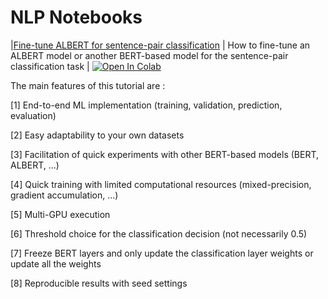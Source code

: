 # NLP Notebooks

|[Fine-tune ALBERT for sentence-pair classification](https://github.com/NadirEM/nlp-notebooks/blob/master/Fine_tune_ALBERT_sentence_pair_classification.ipynb) | How to fine-tune an ALBERT model or another BERT-based model for the sentence-pair classification task | [![Open In Colab](https://colab.research.google.com/assets/colab-badge.svg)](https://colab.research.google.com/github/NadirEM/nlp-notebooks/blob/master/Fine_tune_ALBERT_sentence_pair_classification.ipynb)

The main features of this tutorial are :

[1] End-to-end ML implementation (training, validation, prediction, evaluation)

[2] Easy adaptability to your own datasets

[3] Facilitation of quick experiments with other BERT-based models (BERT, ALBERT, ...)

[4] Quick training with limited computational resources (mixed-precision, gradient accumulation, ...)

[5] Multi-GPU execution

[6] Threshold choice for the classification decision (not necessarily 0.5)

[7] Freeze BERT layers and only update the classification layer weights or update all the weights

[8] Reproducible results with seed settings
